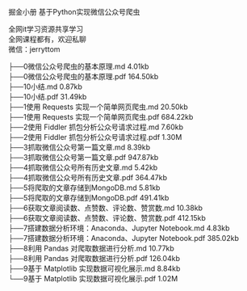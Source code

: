 掘金小册 基于Python实现微信公众号爬虫

全网it学习资源共享学习<br>全网课程都有，欢迎私聊<br>微信：jerryttom<br>

├──0微信公众号爬虫的基本原理.md 4.01kb<br> ├──0微信公众号爬虫的基本原理.pdf 164.50kb<br> ├──10小结.md 0.87kb<br> ├──10小结.pdf 31.49kb<br> ├──1使用 Requests 实现一个简单网页爬虫.md 20.50kb<br> ├──1使用 Requests 实现一个简单网页爬虫.pdf 684.22kb<br> ├──2使用 Fiddler 抓包分析公众号请求过程.md 7.60kb<br> ├──2使用 Fiddler 抓包分析公众号请求过程.pdf 1.30M<br> ├──3抓取微信公众号第一篇文章.md 8.39kb<br> ├──3抓取微信公众号第一篇文章.pdf 947.87kb<br> ├──4抓取微信公众号所有历史文章.md 5.42kb<br> ├──4抓取微信公众号所有历史文章.pdf 364.47kb<br> ├──5将爬取的文章存储到MongoDB.md 5.81kb<br> ├──5将爬取的文章存储到MongoDB.pdf 491.41kb<br> ├──6获取文章阅读数、点赞数、评论数、赞赏数.md 10.38kb<br> ├──6获取文章阅读数、点赞数、评论数、赞赏数.pdf 412.15kb<br> ├──7搭建数据分析环境：Anaconda、Jupyter Notebook.md 4.83kb<br> ├──7搭建数据分析环境：Anaconda、Jupyter Notebook.pdf 385.02kb<br> ├──8利用 Pandas 对爬取数据进行分析.md 10.77kb<br> ├──8利用 Pandas 对爬取数据进行分析.pdf 126.04kb<br> ├──9基于 Matplotlib 实现数据可视化展示.md 8.84kb<br> └──9基于 Matplotlib 实现数据可视化展示.pdf 1.02M